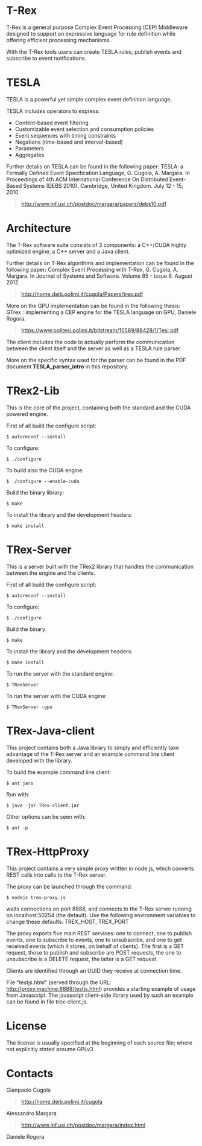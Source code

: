 T-Rex
=====

T-Rex is a general purpose Complex Event Processing (CEP) Middleware designed to support an expressive language for rule definition while offering efficient processing mechanisms.

With the T-Rex tools users can create TESLA rules, publish events and subscribe to event notifications.

TESLA
=====

TESLA is a powerful yet simple complex event definition language.

TESLA includes operators to express:

- Content-based event filtering
- Customizable event selection and consumption policies
- Event sequences with timing constraints
- Negations (time-based and interval-based)
- Parameters
- Aggregates

Further details on TESLA can be found in the following paper: 
TESLA: a Formally Defined Event Specification Language, G. Cugola, A. Margara. In Proceedings of 4th ACM International Conference On Distributed Event-Based Systems (DEBS 2010). Cambridge, United Kingdom. July 12 - 15, 2010
> http://www.inf.usi.ch/postdoc/margara/papers/debs10.pdf

Architecture
============

The T-Rex software suite consists of 3 components: a C++/CUDA highly optimized engine, a C++ server and a Java client.

Further details on T-Rex algorithms and implementation can be found in the following paper: 
Complex Event Processing with T-Rex, G. Cugola, A. Margara. In Journal of Systems and Software. Volume 85 - Issue 8. August 2012.
> http://home.deib.polimi.it/cugola/Papers/trex.pdf

More on the GPU implementation can be found in the following thesis: 
GTrex : implementing a CEP engine for the TESLA language on GPU, Daniele Rogora.
> https://www.politesi.polimi.it/bitstream/10589/88428/1/Tesi.pdf

The client includes the code to actually perform the communication between the client itself and the server as well as a TESLA rule parser.

More on the specific syntax used for the parser can be found in the PDF document **TESLA_parser_intro** in this repository.

TRex2-Lib
=========

This is the core of the project, containing both the standard and the CUDA powered engine. 

First of all build the configure script:

    $ autoreconf --install

To configure:

    $ ./configure
    
To build also the CUDA engine:

    $ ./configure --enable-cuda
    
Build the binary library:

    $ make
    
To install the library and the development headers:

    $ make install
        

TRex-Server
===========

This is a server built with the TRex2 library that handles the communication between the engine and the clients.

First of all build the configure script:

    $ autoreconf --install

To configure:

    $ ./configure
    
Build the binary:

    $ make
    
To install the library and the development headers:

    $ make install
    
To run the server with the standard engine:

    $ TRexServer
    
To run the server with the CUDA engine:

    $ TRexServer -gpu

TRex-Java-client
================

This project contains both a Java library to simply and efficiently take advantage of the T-Rex server and an example command line client developed with the library.

To build the example command line client:

    $ ant jars
    
Run with:

    $ java -jar TRex-client.jar 
    
Other options can be seen with:

    $ ant -p

TRex-HttpProxy
================

This project contains a very simple proxy written in node.js, which converts REST calls into calls to the T-Rex server.

The proxy can be launched through the command:

    $ nodejs trex-proxy.js

waits connections on port 8888, and connects to the T-Rex server running on localhost:50254 (the default). Use the following environment variables to change these defaults: TREX_HOST, TREX_PORT

The proxy exports five main REST services: one to connect, one to publish events, one to subscribe to events, one to unsubscribe, and one to get received events (which it stores, on behalf of clients). The first is a GET request, those to publish and subscribe are POST requests, the one to unsubscribe is a DELETE request, the latter is a GET request.

Clients are identified through an UUID they receive at connection time.

File "testjs.html" (served through the URL: http://proxy.machine:8888/testjs.html) provides a starting example of usage from Javascript. The javascript client-side library used by such an example can be found in file trex-client.js.



License
=======

The license is usually specified at the beginning of each source file; where not explicitly stated assume GPLv3.



Contacts
========

Gianpaolo Cugola

> http://home.deib.polimi.it/cugola

Alessandro Margara

> http://www.inf.usi.ch/postdoc/margara/index.html

Daniele Rogora 
